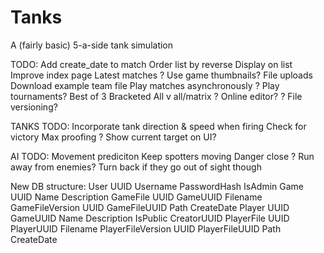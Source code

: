Tanks
=====

A (fairly basic) 5-a-side tank simulation

TODO:
    Add create_date to match
        Order list by reverse
        Display on list
    Improve index page
        Latest matches
        ? Use game thumbnails?
    File uploads
    Download example team file
    Play matches asynchronously
    ? Play tournaments?
        Best of 3
        Bracketed
        All v all/matrix
    ? Online editor?
    ? File versioning?

TANKS TODO:
    Incorporate tank direction & speed when firing
    Check for victory
    Max proofing
    ? Show current target on UI?

AI TODO:
    Movement prediciton
    Keep spotters moving
    Danger close
    ? Run away from enemies?
        Turn back if they go out of sight though

New DB structure:
    User
        UUID
        Username
        PasswordHash
        IsAdmin
    Game
        UUID
        Name
        Description
    GameFile
        UUID
        GameUUID
        Filename
    GameFileVersion
        UUID
        GameFileUUID
        Path
        CreateDate
    Player
        UUID
        GameUUID
        Name
        Description
        IsPublic
        CreatorUUID
    PlayerFile
        UUID
        PlayerUUID
        Filename
    PlayerFileVersion
        UUID
        PlayerFileUUID
        Path
        CreateDate
